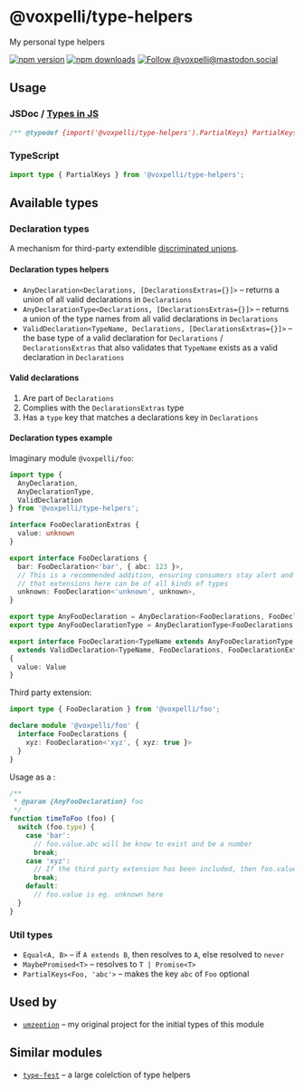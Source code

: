 # @voxpelli/type-helpers

My personal type helpers

[![npm version](https://img.shields.io/npm/v/@voxpelli/type-helpers.svg?style=flat)](https://www.npmjs.com/package/@voxpelli/type-helpers)
[![npm downloads](https://img.shields.io/npm/dm/@voxpelli/type-helpers.svg?style=flat)](https://www.npmjs.com/package/@voxpelli/type-helpers)
[![Follow @voxpelli@mastodon.social](https://img.shields.io/mastodon/follow/109247025527949675?domain=https%3A%2F%2Fmastodon.social&style=social)](https://mastodon.social/@voxpelli)

## Usage

### JSDoc / [Types in JS](https://github.com/voxpelli/types-in-js)

```typescript
/** @typedef {import('@voxpelli/type-helpers').PartialKeys} PartialKeys */
```

### TypeScript

```typescript
import type { PartialKeys } from '@voxpelli/type-helpers';
```

## Available types

### Declaration types

A mechanism for third-party extendible [discriminated unions](https://www.typescriptlang.org/docs/handbook/2/narrowing.html#discriminated-unions).

#### Declaration types helpers

* `AnyDeclaration<Declarations, [DeclarationsExtras={}]>` – returns a union of all valid declarations in `Declarations`
* `AnyDeclarationType<Declarations, [DeclarationsExtras={}]>` – returns a union of the type names from all valid declarations in `Declarations`
* `ValidDeclaration<TypeName, Declarations, [DeclarationsExtras={}]>` – the base type of a valid declaration for `Declarations` / `DeclarationsExtras` that also validates that `TypeName` exists as a valid declaration in `Declarations`

#### Valid declarations

1. Are part of `Declarations`
2. Complies with the `DeclarationsExtras` type
3. Has a `type` key that matches a declarations key in `Declarations`

#### Declaration types example

Imaginary module `@voxpelli/foo`:

```typescript
import type {
  AnyDeclaration,
  AnyDeclarationType,
  ValidDeclaration
} from '@voxpelli/type-helpers';

interface FooDeclarationExtras {
  value: unknown
}

export interface FooDeclarations {
  bar: FooDeclaration<'bar', { abc: 123 }>,
  // This is a recommended addition, ensuring consumers stay alert and are aware
  // that extensions here can be of all kinds of types
  unknown: FooDeclaration<'unknown', unknown>,
}

export type AnyFooDeclaration = AnyDeclaration<FooDeclarations, FooDeclarationExtras>;
export type AnyFooDeclarationType = AnyDeclarationType<FooDeclarations, FooDeclarationExtras>;

export interface FooDeclaration<TypeName extends AnyFooDeclarationType, Value>
  extends ValidDeclaration<TypeName, FooDeclarations, FooDeclarationExtras>
{
  value: Value
}
```

Third party extension:

```typescript
import type { FooDeclaration } from '@voxpelli/foo';

declare module '@voxpelli/foo' {
  interface FooDeclarations {
    xyz: FooDeclaration<'xyz', { xyz: true }>
  }
}
```

Usage as a :

```javascript
/**
 * @param {AnyFooDeclaration} foo
 */
function timeToFoo (foo) {
  switch (foo.type) {
    case 'bar':
      // foo.value.abc will be know to exist and be a number
      break;
    case 'xyz':
      // If the third party extension has been included, then foo.value.xyz will be know to exist here and be a boolean
      break;
    default:
      // foo.value is eg. unknown here
  }
}
```

### Util types

* `Equal<A, B>` – if `A extends B`, then resolves to `A`, else resolved to `never`
* `MaybePromised<T>` – resolves to `T | Promise<T>`
* `PartialKeys<Foo, 'abc'>` – makes the key `abc` of `Foo` optional


## Used by

* [`umzeption`](https://github.com/voxpelli/umzeption) – my original project for the initial types of this module

## Similar modules

* [`type-fest`](https://github.com/sindresorhus/type-fest) – a large colelction of type helpers
